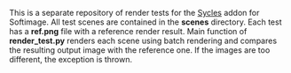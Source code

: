 This is a separate repository of render tests for the [Sycles](https://github.com/Tugcga/Sycles) addon for Softimage. All test scenes are contained in the **scenes** directory. Each test has a **ref.png** file with a reference render result. Main function of **render_test.py** renders each scene using batch rendering and compares the resulting output image with the reference one. If the images are too different, the exception is thrown.
